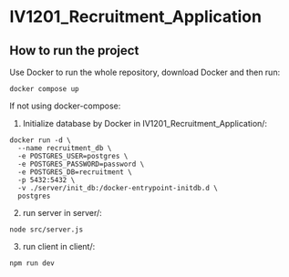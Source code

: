 # IV1201_Recruitment_Application

## How to run the project
Use Docker to run the whole repository, download Docker and then run:
```
docker compose up
```

If not using docker-compose: 

1. Initialize database by Docker in IV1201_Recruitment_Application/:
```
docker run -d \
  --name recruitment_db \
  -e POSTGRES_USER=postgres \
  -e POSTGRES_PASSWORD=password \
  -e POSTGRES_DB=recruitment \
  -p 5432:5432 \
  -v ./server/init_db:/docker-entrypoint-initdb.d \
  postgres
```
2. run server in server/:
```
node src/server.js
```
3. run client in client/:
```
npm run dev
```

